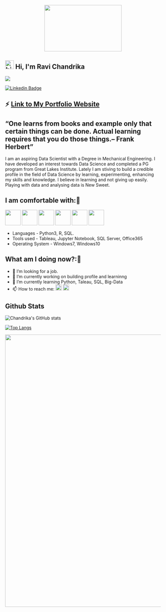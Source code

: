 <!--
**RAVI-CHANDRIKA-05/RAVI-CHANDRIKA-05** is a ✨ _special_ ✨ repository because its `README.md` (this file) appears on your GitHub profile.

Here are some ideas to get you started:

- 🔭 I’m currently working on ...
- 🌱 I’m currently learning ...
- 👯 I’m looking to collaborate on ...
- 🤔 I’m looking for help with ...
- 💬 Ask me about ...
- 📫 How to reach me: ...
- 😄 Pronouns: ...
- ⚡ Fun fact: ...
-->

<p align="center">
 <img src="https://user-images.githubusercontent.com/51845833/148201968-d02ec9c1-d6af-4889-9baf-5c3a20c8385e.gif" height="150" width="250">
</p> 

##  <img src="https://user-images.githubusercontent.com/1303154/88677602-1635ba80-d120-11ea-84d8-d263ba5fc3c0.gif" width="28px" alt="hi"> Hi, I'm Ravi Chandrika

![](https://komarev.com/ghpvc/?username=your-github-RAVI-CHANDRIKA-05&color=green)

[![Linkedin Badge](https://img.shields.io/badge/linkedin-%230077B5.svg?&style=for-the-badge&logo=linkedin&logoColor=white)](https://www.linkedin.com/in/ravi-chandrika/)

## ⚡ [Link to My Portfolio Website](https://ravi-chandrika-05.github.io/)

## “One learns from books and example only that certain things can be done. Actual learning requires that you do those things.– Frank Herbert” 

I am an aspiring Data Scientist with a Degree in Mechanical Engineering. I have developed an interest towards Data Science and completed a PG program from Great Lakes Institute. Lately I am stiving to build a credible profile in the field of Data Science by learning, experimenting, enhancing my skills and knowledge.
I believe in learning and not giving up easily. Playing with data and analysing data is New Sweet.

## I am comfortable with::rainbow:
<code><img height="50" src="https://www.vectorlogo.zone/logos/python/python-ar21.svg"></code>
<code><img height="50" src="https://github.com/AwesomeLogos/logomono/blob/gh-pages/logos/tableau-software.svg"></code>
<code><img height="50" src="https://www.svgrepo.com/show/303229/microsoft-sql-server-logo.svg"></code>
<code><img height="50" src="https://www.vectorlogo.zone/logos/github/github-ar21.svg"></code>
<code><img height="50" src="https://www.vectorlogo.zone/logos/jupyter/jupyter-ar21.svg"></code>
<code><img height="50" src="https://www.vectorlogo.zone/logos/numpy/numpy-ar21.svg"></code>

- Languages - Python3, R, SQL.
- Tools used - Tableau, Jupyter Notebook, SQL Server,  Office365
- Operating System - Windows7, Windows10

## What am I doing now?::rocket:
- 🤔 I’m looking for a job.
- 🔭 I’m currently working on building profile and learninng
- 🌱 I’m currently learning Python, Taleau, SQL, Big-Data
- 📫 How to reach me: [<img src="https://github.com/TheDudeThatCode/TheDudeThatCode/blob/master/Assets/Linkedin.svg" alt="Linkedin Logo" height="20">](https://www.linkedin.com/in/ravi-chandrika/) [<img src="https://github.com/TheDudeThatCode/TheDudeThatCode/blob/master/Assets/Gmail.svg" alt="Gmail logo" height="20">](mailto:chandz.5990@gmail.com)

## Github Stats
![Chandrika's GitHub stats](https://github-readme-stats.vercel.app/api?username=RAVI-CHANDRIKA-05&show_icons=true&theme=radical)
 
[![Top Langs](https://github-readme-stats.vercel.app/api/top-langs/?username=RAVI-CHANDRIKA-05&layout=compact)](https://github.com/RAVI-CHANDRIKA-05/github-readme-stats)

<p align="center">
 <img src="https://user-images.githubusercontent.com/51845833/148200199-b01fae1a-2645-4441-93ca-0c88aa85e650.jpg" width="880">
</p> 
